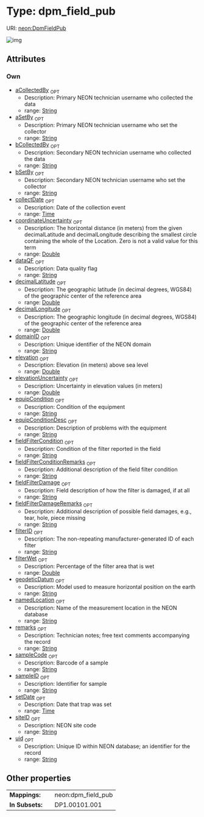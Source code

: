 
# Type: dpm_field_pub




URI: [neon:DpmFieldPub](https://data.neonscience.org/DpmFieldPub)


![img](http://yuml.me/diagram/nofunky;dir:TB/class/[DpmFieldPub&#124;uid:string%20%3F;domainID:string%20%3F;siteID:string%20%3F;remarks:string%20%3F;decimalLatitude:double%20%3F;decimalLongitude:double%20%3F;geodeticDatum:string%20%3F;coordinateUncertainty:double%20%3F;elevation:double%20%3F;elevationUncertainty:double%20%3F;sampleID:string%20%3F;setDate:time%20%3F;collectDate:time%20%3F;aCollectedBy:string%20%3F;bCollectedBy:string%20%3F;aSetBy:string%20%3F;bSetBy:string%20%3F;sampleCode:string%20%3F;dataQF:string%20%3F;namedLocation:string%20%3F;fieldFilterCondition:string%20%3F;fieldFilterConditionRemarks:string%20%3F;fieldFilterDamage:string%20%3F;fieldFilterDamageRemarks:string%20%3F;filterID:string%20%3F;filterWet:double%20%3F;equipCondition:string%20%3F;equipConditionDesc:string%20%3F])

## Attributes


### Own

 * [aCollectedBy](aCollectedBy.md)  <sub>OPT</sub>
    * Description: Primary NEON technician username who collected the data
    * range: [String](types/String.md)
 * [aSetBy](aSetBy.md)  <sub>OPT</sub>
    * Description: Primary NEON technician username who set the collector
    * range: [String](types/String.md)
 * [bCollectedBy](bCollectedBy.md)  <sub>OPT</sub>
    * Description: Secondary NEON technician username who collected the data
    * range: [String](types/String.md)
 * [bSetBy](bSetBy.md)  <sub>OPT</sub>
    * Description: Secondary NEON technician username who set the collector
    * range: [String](types/String.md)
 * [collectDate](collectDate.md)  <sub>OPT</sub>
    * Description: Date of the collection event
    * range: [Time](types/Time.md)
 * [coordinateUncertainty](coordinateUncertainty.md)  <sub>OPT</sub>
    * Description: The horizontal distance (in meters) from the given decimalLatitude and decimalLongitude describing the smallest circle containing the whole of the Location. Zero is not a valid value for this term
    * range: [Double](types/Double.md)
 * [dataQF](dataQF.md)  <sub>OPT</sub>
    * Description: Data quality flag
    * range: [String](types/String.md)
 * [decimalLatitude](decimalLatitude.md)  <sub>OPT</sub>
    * Description: The geographic latitude (in decimal degrees, WGS84) of the geographic center of the reference area
    * range: [Double](types/Double.md)
 * [decimalLongitude](decimalLongitude.md)  <sub>OPT</sub>
    * Description: The geographic longitude (in decimal degrees, WGS84) of the geographic center of the reference area
    * range: [Double](types/Double.md)
 * [domainID](domainID.md)  <sub>OPT</sub>
    * Description: Unique identifier of the NEON domain
    * range: [String](types/String.md)
 * [elevation](elevation.md)  <sub>OPT</sub>
    * Description: Elevation (in meters) above sea level
    * range: [Double](types/Double.md)
 * [elevationUncertainty](elevationUncertainty.md)  <sub>OPT</sub>
    * Description: Uncertainty in elevation values (in meters)
    * range: [Double](types/Double.md)
 * [equipCondition](equipCondition.md)  <sub>OPT</sub>
    * Description: Condition of the equipment
    * range: [String](types/String.md)
 * [equipConditionDesc](equipConditionDesc.md)  <sub>OPT</sub>
    * Description: Description of problems with the equipment
    * range: [String](types/String.md)
 * [fieldFilterCondition](fieldFilterCondition.md)  <sub>OPT</sub>
    * Description: Condition of the filter reported in the field
    * range: [String](types/String.md)
 * [fieldFilterConditionRemarks](fieldFilterConditionRemarks.md)  <sub>OPT</sub>
    * Description: Additional description of the field filter condition
    * range: [String](types/String.md)
 * [fieldFilterDamage](fieldFilterDamage.md)  <sub>OPT</sub>
    * Description: Field description of how the filter is damaged, if at all
    * range: [String](types/String.md)
 * [fieldFilterDamageRemarks](fieldFilterDamageRemarks.md)  <sub>OPT</sub>
    * Description: Additional description of possible field damages, e.g., tear, hole, piece missing
    * range: [String](types/String.md)
 * [filterID](filterID.md)  <sub>OPT</sub>
    * Description: The non-repeating manufacturer-generated ID of each filter
    * range: [String](types/String.md)
 * [filterWet](filterWet.md)  <sub>OPT</sub>
    * Description: Percentage of the filter area that is wet
    * range: [Double](types/Double.md)
 * [geodeticDatum](geodeticDatum.md)  <sub>OPT</sub>
    * Description: Model used to measure horizontal position on the earth
    * range: [String](types/String.md)
 * [namedLocation](namedLocation.md)  <sub>OPT</sub>
    * Description: Name of the measurement location in the NEON database
    * range: [String](types/String.md)
 * [remarks](remarks.md)  <sub>OPT</sub>
    * Description: Technician notes; free text comments accompanying the record
    * range: [String](types/String.md)
 * [sampleCode](sampleCode.md)  <sub>OPT</sub>
    * Description: Barcode of a sample
    * range: [String](types/String.md)
 * [sampleID](sampleID.md)  <sub>OPT</sub>
    * Description: Identifier for sample
    * range: [String](types/String.md)
 * [setDate](setDate.md)  <sub>OPT</sub>
    * Description: Date that trap was set
    * range: [Time](types/Time.md)
 * [siteID](siteID.md)  <sub>OPT</sub>
    * Description: NEON site code
    * range: [String](types/String.md)
 * [uid](uid.md)  <sub>OPT</sub>
    * Description: Unique ID within NEON database; an identifier for the record
    * range: [String](types/String.md)

## Other properties

|  |  |  |
| --- | --- | --- |
| **Mappings:** | | neon:dpm_field_pub |
| **In Subsets:** | | DP1.00101.001 |

